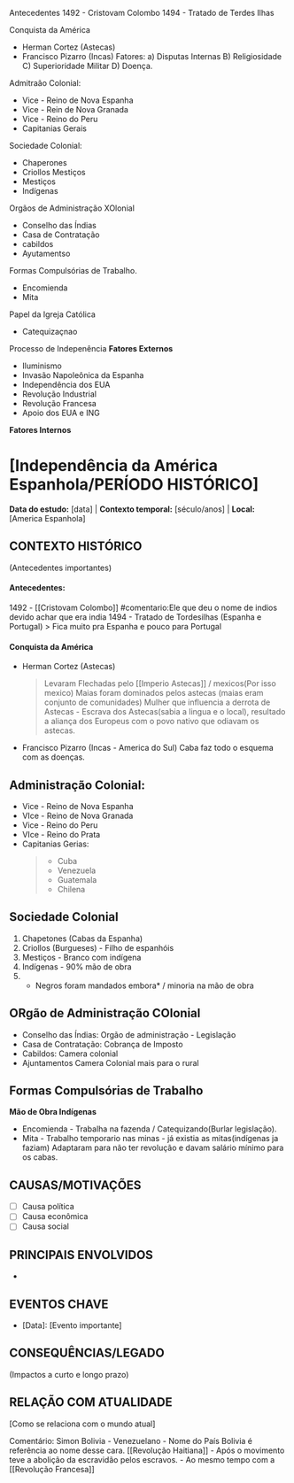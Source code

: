 Antecedentes 
1492 - Cristovam Colombo 
1494 - Tratado de Terdes Ilhas 

Conquista da América  
- Herman Cortez (Astecas)
- Francisco Pizarro (Incas)
Fatores: 
a) Disputas Internas 
B) Religiosidade 
C) Superioridade Militar 
D) Doença. 

Admitraão Colonial: 
- Vice - Reino de Nova Espanha 
- Vice - Rein de Nova Granada 
- Vice - Reino do Peru 
- Capitanias Gerais 

Sociedade Colonial: 
- Chaperones 
- Criollos Mestiços 
- Mestiços 
- Indígenas 

Orgãos de Administração XOlonial 
- Conselho das Índias 
- Casa de Contratação 
- cabildos 
- Ayutamentso 

Formas Compulsórias de Trabalho. 
- Encomienda 
- Mita 

Papel da Igreja Católica 
- Catequizaçnao 

Processo de Indepenência 
**Fatores Externos**
- Iluminismo 
- Invasão Napoleônica da Espanha 
- Independência dos EUA 
- Revolução Industrial 
- Revolução Francesa 
- Apoio dos EUA e ING 

**Fatores Internos** 

# [Independência da América Espanhola/PERÍODO HISTÓRICO]
**Data do estudo:** [data] | **Contexto temporal:** [século/anos] | **Local:** [America Espanhola]

## CONTEXTO HISTÓRICO
(Antecedentes importantes)
#### Antecedentes: 
1492 - [[Cristovam Colombo]]  #comentario:Ele que deu o nome de indios devido achar que era india
1494 - Tratado de Tordesilhas (Espanha e Portugal)
		> Fica muito pra Espanha e pouco para Portugal 
		
#### Conquista da América
- Herman Cortez (Astecas)
	> Levaram Flechadas pelo [[Imperio Astecas]] / mexicos(Por isso mexico)
	> Maias foram dominados pelos astecas (maias eram conjunto de comunidades)
	> Mulher que influencia a derrota de Astecas - Escrava dos Astecas(sabia a lingua e o local),
	> resultado a aliança dos Europeus com o povo nativo que odiavam os astecas. 
- Francisco Pizarro (Incas - America do Sul)
	 Caba faz todo o esquema com as doenças. 

## Administração Colonial: 

- Vice - Reino de Nova Espanha 
- VIce - Reino de Nova Granada 
- Vice - Reino do Peru 
- VIce - Reino do Prata 
- Capitanias Gerias: 
	> - Cuba 
	> - Venezuela 
	> - Guatemala 
	> - Chilena
	
## Sociedade Colonial 

1) Chapetones (Cabas da Espanha)
2) Criollos (Burgueses) - Filho de espanhóis 
3) Mestiços - Branco com indígena 
4) Indígenas - 90% mão de obra 
5) * Negros foram mandados embora* / minoria na mão de obra 

## ORgão de Administração COlonial 
 - Conselho das Índias: Orgão de administração - Legislação  
 - Casa de Contratação: Cobrança de Imposto 
 - Cabildos: Camera colonial 
 - Ajuntamentos Camera Colonial mais para o rural 

## Formas Compulsórias de Trabalho
**Mão de Obra Indígenas**
- Encomienda - Trabalha na fazenda / Catequizando(Burlar legislação). 
- Mita - Trabalho temporario nas minas - já existia as mitas(indígenas ja faziam)
Adaptaram para não ter revolução e davam salário mínimo para os cabas. 
## CAUSAS/MOTIVAÇÕES
- [ ] Causa política
- [ ] Causa econômica
- [ ] Causa social

## PRINCIPAIS ENVOLVIDOS
- [Personagem]: [Papel/importância]

## EVENTOS CHAVE
- [Data]: [Evento importante]

## CONSEQUÊNCIAS/LEGADO
(Impactos a curto e longo prazo)

## RELAÇÃO COM ATUALIDADE
[Como se relaciona com o mundo atual]


Comentário: 
Simon Bolivia - Venezuelano - Nome do País Bolivia é referência ao nome desse cara. 
[[Revolução Haitiana]] - Após o movimento teve a abolição da escravidão pelos escravos. - Ao mesmo tempo com a [[Revolução Francesa]]